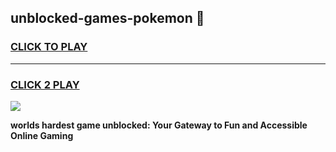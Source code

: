 
## unblocked-games-pokemon 👋
<h3>
<a href="https://premium.freeplayer.one?title=unblocked-games-pokemon&ref=14F">CLICK TO PLAY</a></h3>
<hr>

<h3>
<a href="https://premium.freeplayer.one?title=unblocked-games-pokemon&ref=14F">CLICK 2 PLAY</a>
  
</h3>

<a href="https://premium.freeplayer.one?title=unblocked-games-pokemon&ref=12F/"><img src="https://clearcache.store/games.png"></a>


**worlds hardest game unblocked: Your Gateway to Fun and Accessible Online Gaming**
